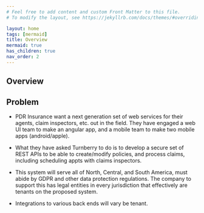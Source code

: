 ```yaml
---
# Feel free to add content and custom Front Matter to this file.
# To modify the layout, see https://jekyllrb.com/docs/themes/#overriding-theme-defaults

layout: home
tags: [mermaid]
title: Overview
mermaid: true
has_children: true
nav_order: 2
---
```


## Overview

## Problem

- PDR Insurance want a next generation set of web services for their agents, claim inspectors, etc. out in the field. They have engaged a web UI team to make an angular app, and a mobile team to make two mobile apps (android/apple).

- What they have asked Turnberry to do is to develop a secure set of REST APIs to be able to create/modify policies, and process claims, including scheduling appts with claims inspectors. 

- This system will serve all of North, Central, and South America, must abide by GDPR and other data protection regulations. The company to support this has legal entities in every jurisdiction that effectively are tenants on the proposed system.

- Integrations to various back ends will vary be tenant.
